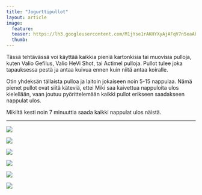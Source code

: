 ```yaml
---
title: "Jogurttipullot"
layout: article
image:
  feature:
  teaser: https://lh3.googleusercontent.com/M1jYse1rAKHYXyAjAFqV7n5eaAb-WPcJenVz6kOdceWAnG6Llz7ORxt7h_PQhkL4TDlhFfipTS7kDRdiwtV5nbqLZRSgN72razqyePl2gqMgPwiUULNDIu9ygSuDub33e1qfDzOCcW1g95_DnBdHjEtMQUtNU1yHCtttBQmxIajpSadzJse3iW5G9PD1X2KcagyGAnLfGzgPa3SlLftfJ-snhBKsWf6G4oI2rh2oz_pIkvLkUYGdQWBg7qNt_SCUOmw-HL9rr8GAPHR7Jn7MbV2tjt0UGhqNAZiMKkbIeqRBEXUxHfHrB2fRIS6-GcHSk0XfaPvrFAhbvHJ101Yon74vDbIAn6GI9k1ACOFzujlHKcIYh6iOYGEj3oyaGBjgjdCtL6O0gQwwI8bxi1RFBTLZfKd5w9hzP11K5TxnaG21LyzNguTxFgy2MengpVBbw4w1DYfKFkLwAJ-Cb1YP95Nupk4GXHXygE3V5OTax6kf5NAo-eysSKqT6I-k74QHRHMgvY1JZbGbB0DfG99LtBfo0VjyiJhyePZDth5GFy8=w245
  thumb:
---
```


Tässä tehtävässä voi käyttää kaikkia pieniä kartonkisia tai muovisia pulloja, kuten Valio Gefilus, Valio HeVi Shot, tai Actimel pulloja. Pullot tulee joka tapauksessa pestä ja antaa kuivua ennen kuin niitä antaa koiralle.

Otin yhdeksän tällaista pulloa ja laitoin jokaiseen noin 5-15 nappulaa. Nämä pienet pullot ovat siitä käteviä, ettei Miki saa kaivettua nappuloita ulos kielellään, vaan joutuu pyörittelemään kaikki pullot erikseen saadakseen nappulat ulos.

Mikiltä kesti noin 7 minuuttia saada kaikki nappulat ulos näistä.

---

[![](https://lh3.googleusercontent.com/njah8mPiz6OaYmT47Qus9sARdnBU-vz2WNwRtrdstD0tBnCEk2NtElvEFS9pDhFsWKuM2Y0dTK5gktIzlwsQGTBa_9Rkak6_-trqAcrKI_jka89eWwJRRpYv7UnIGDS7fBGER-_QpeOSR9DzqgqgobqAKQPFXfrrnHsDHL3TgviOPyf1ZBA1ULl5WLgkgtwb5rg5CG4G8dYVx4gL38DwE1x7UgK7Xp-MqzWCJvq_bbJW8xtdT8rVBpK-Pn1Fl63btwh34zzVwq5Z_IALZ-qAZl3MQENvvfLAqzTKMKp1mfttD4JfoksiiB_kOHLQ-e26gnK8MyQuBjN6HZS0gujMODP13PaSgCAvvfVrZVbfK1-7VFXMCbvPDTu2N43wUHCcIz1-xe3DG6XUDxjIHJLOUwevGm4OQaFweWuRzzBXQXj4Y-jB4RLsNdqOw1-GUe1QiPj7Sx92t7c05eIArDkvar_tMbtvLM_RZ-34_fG5ffSAa2nVFysn3AFXWhfEeizzjkCltQU9H6ZHd_-F9b3H5Zd-26xkibKvucHipV7_yEg=w800)](https://lh3.googleusercontent.com/njah8mPiz6OaYmT47Qus9sARdnBU-vz2WNwRtrdstD0tBnCEk2NtElvEFS9pDhFsWKuM2Y0dTK5gktIzlwsQGTBa_9Rkak6_-trqAcrKI_jka89eWwJRRpYv7UnIGDS7fBGER-_QpeOSR9DzqgqgobqAKQPFXfrrnHsDHL3TgviOPyf1ZBA1ULl5WLgkgtwb5rg5CG4G8dYVx4gL38DwE1x7UgK7Xp-MqzWCJvq_bbJW8xtdT8rVBpK-Pn1Fl63btwh34zzVwq5Z_IALZ-qAZl3MQENvvfLAqzTKMKp1mfttD4JfoksiiB_kOHLQ-e26gnK8MyQuBjN6HZS0gujMODP13PaSgCAvvfVrZVbfK1-7VFXMCbvPDTu2N43wUHCcIz1-xe3DG6XUDxjIHJLOUwevGm4OQaFweWuRzzBXQXj4Y-jB4RLsNdqOw1-GUe1QiPj7Sx92t7c05eIArDkvar_tMbtvLM_RZ-34_fG5ffSAa2nVFysn3AFXWhfEeizzjkCltQU9H6ZHd_-F9b3H5Zd-26xkibKvucHipV7_yEg=s0)

[![](https://lh3.googleusercontent.com/KUf09NQyIpSP_jT-yMjkF3YBPmLSMN0AVuZSyYwjC1RZIV0pfXIA0AeAWpj38o8-NiWZaeeWl1KBRASZtwr7fQOdclEng09HRfapkM2qiFgUVwpm78_jpRaatPg6AiYYQLs9VmuRv7H6g-GV_nXRKLpaJgavJqPKJOGYDLCa-lAPcqSwUIIJ3l15Hjl6YHdmaTqQ3HggIUPH66gjxCdX-NnA1hiGSR9_0uHT9S4QiCqlDHT_0xel_7P6W-Vl9uMNzuD3FieCLVqPM2i0a1Kzu5ZrHmHouQ273fZ2fcehVl1WJ78AoQVBZ9FdGdDd8pzStppEuuhm_0DNr6Z9z9AWUH5qUcXM_7x6zNRtmTMfa-FS8m8HHqjiwfFWYvdUIikD_AAJphyII-kQ42tgb8AarSvcSz4ZE4uz9NnJU5rQTJdWcwrdJkm7hUxQkYWiyFGD80xC5xMEBEZaEwVvywdAhYJIbO9oKqJP7CMl0zI_saIRMP_CQ_YOAA4V-M5qgGLjv9cUWXhbioZXwpId7N9evQpNgqCtL5oL0EYVtBRVpPM=w800)](https://lh3.googleusercontent.com/KUf09NQyIpSP_jT-yMjkF3YBPmLSMN0AVuZSyYwjC1RZIV0pfXIA0AeAWpj38o8-NiWZaeeWl1KBRASZtwr7fQOdclEng09HRfapkM2qiFgUVwpm78_jpRaatPg6AiYYQLs9VmuRv7H6g-GV_nXRKLpaJgavJqPKJOGYDLCa-lAPcqSwUIIJ3l15Hjl6YHdmaTqQ3HggIUPH66gjxCdX-NnA1hiGSR9_0uHT9S4QiCqlDHT_0xel_7P6W-Vl9uMNzuD3FieCLVqPM2i0a1Kzu5ZrHmHouQ273fZ2fcehVl1WJ78AoQVBZ9FdGdDd8pzStppEuuhm_0DNr6Z9z9AWUH5qUcXM_7x6zNRtmTMfa-FS8m8HHqjiwfFWYvdUIikD_AAJphyII-kQ42tgb8AarSvcSz4ZE4uz9NnJU5rQTJdWcwrdJkm7hUxQkYWiyFGD80xC5xMEBEZaEwVvywdAhYJIbO9oKqJP7CMl0zI_saIRMP_CQ_YOAA4V-M5qgGLjv9cUWXhbioZXwpId7N9evQpNgqCtL5oL0EYVtBRVpPM=s0)

[![](https://lh3.googleusercontent.com/NoZ8o1wNdc1880nrUY7wb5DmTPkgJZdO11y0t5sQCnA3Ywo9tgsmXIWVN19CpK6lRI08i4KfzR87n9BI9oW2oTWzW0Bfm9RyoDPE1kbd7x62Zc7QhuNpZ_ARUrs1dBZ4ZLuWA1GvfSW-4k0dCWGlvi4MLwbwMxrpYjs_SG645S_ftLdy5ami42TAIo0y0IMSiyNNrUKGZZqSx3WvFeJ3gd_GYCKx-BzFxmXeN1Za15Jhs8hjMQuChv5DO2raQ2vwS435_E-8A1GU0cuhMNuMZnYHeA9-zmqiyxpbOy0zZC1TQQZ-xUK0NG5peWJjhfe8RGPXAtXWesM7wB-DejIuk3NbmnubabpF85dtKKni0u5PkPp-s20efqm3_xolRopqB88VgCgkUOatFSr9-TL6i4L1vBpCqlJAGc0A1_z5Py5yyj7zALRlFac01r9vPcL4vR2o4IvAf4sfEgB08h7KmWKcw4z4JsodRSoy6yo1UGC2oll3BwIGRRZN3RAZsU4eaVdsOVDsKM63C-yENjMQPjOOeDcEuk3no7Sg2EVEQek=w800)](https://lh3.googleusercontent.com/NoZ8o1wNdc1880nrUY7wb5DmTPkgJZdO11y0t5sQCnA3Ywo9tgsmXIWVN19CpK6lRI08i4KfzR87n9BI9oW2oTWzW0Bfm9RyoDPE1kbd7x62Zc7QhuNpZ_ARUrs1dBZ4ZLuWA1GvfSW-4k0dCWGlvi4MLwbwMxrpYjs_SG645S_ftLdy5ami42TAIo0y0IMSiyNNrUKGZZqSx3WvFeJ3gd_GYCKx-BzFxmXeN1Za15Jhs8hjMQuChv5DO2raQ2vwS435_E-8A1GU0cuhMNuMZnYHeA9-zmqiyxpbOy0zZC1TQQZ-xUK0NG5peWJjhfe8RGPXAtXWesM7wB-DejIuk3NbmnubabpF85dtKKni0u5PkPp-s20efqm3_xolRopqB88VgCgkUOatFSr9-TL6i4L1vBpCqlJAGc0A1_z5Py5yyj7zALRlFac01r9vPcL4vR2o4IvAf4sfEgB08h7KmWKcw4z4JsodRSoy6yo1UGC2oll3BwIGRRZN3RAZsU4eaVdsOVDsKM63C-yENjMQPjOOeDcEuk3no7Sg2EVEQek=s0)

[![](https://lh3.googleusercontent.com/ZXS9gcPSDzIiTo02dJcMbSnt4S0xMVsuyAca7PF44s5CyspUrU3nTWVqfekY58c63TjjsTh6EmZfl_JaFzAEwvCQOfa2M-unSLZKvnVe1W-nVpybFVG46oXp53xOmGF_GvwpJhWqxX2pMbyADN346N5GBgN6G8eprb9vZQICmInBPbVBKnjndPZ0uu-OZbR5vPQPdvUuHd9r6PXyl2cCb7UGsbiwzp8f3oBPpQEU6VpbgNAb9k1xN3rS7_FJBK7MbqcvWEqk_MAus42JAMBqW_HOrspSLC03BTR3JfFontuasxXjNR6Joyu-b2fSftu0Ec1rYhSbifTtRLuRHXMQgnPRdoQv-AZlfaJyYfWvqXxmO9NzsAUYUoP-ufNE4DVG5IoHl00OKhAfFSPondTVwlln2KyHSc1mFHPalyIZhB9dWXo5TgqQuocWA-uzdYy9CUHudW9CQSoNeUu6Nd-2nCqEKMBx9wMvV-Fl0Vair28YzZ42PTf0UhOL9uYerFbBYQJjmZJLsaH_5u7ozMAH-f6KOh8FwBN37kmjC_w-j4o=w800)](https://lh3.googleusercontent.com/ZXS9gcPSDzIiTo02dJcMbSnt4S0xMVsuyAca7PF44s5CyspUrU3nTWVqfekY58c63TjjsTh6EmZfl_JaFzAEwvCQOfa2M-unSLZKvnVe1W-nVpybFVG46oXp53xOmGF_GvwpJhWqxX2pMbyADN346N5GBgN6G8eprb9vZQICmInBPbVBKnjndPZ0uu-OZbR5vPQPdvUuHd9r6PXyl2cCb7UGsbiwzp8f3oBPpQEU6VpbgNAb9k1xN3rS7_FJBK7MbqcvWEqk_MAus42JAMBqW_HOrspSLC03BTR3JfFontuasxXjNR6Joyu-b2fSftu0Ec1rYhSbifTtRLuRHXMQgnPRdoQv-AZlfaJyYfWvqXxmO9NzsAUYUoP-ufNE4DVG5IoHl00OKhAfFSPondTVwlln2KyHSc1mFHPalyIZhB9dWXo5TgqQuocWA-uzdYy9CUHudW9CQSoNeUu6Nd-2nCqEKMBx9wMvV-Fl0Vair28YzZ42PTf0UhOL9uYerFbBYQJjmZJLsaH_5u7ozMAH-f6KOh8FwBN37kmjC_w-j4o=s0)

[![](https://lh3.googleusercontent.com/hfVuQyAKyh4jnwfCzuu1T8TrgLOwLC9Wz1A8eGfL0_4JbDwHisffu2ht7juie_BX4pVNXm7vyEtwj7xrfHq4hD-1UT6cgJc6h37BINXfBurHB_OxqNX2WPFOOEwKOFMjfd_1qM8YSca95Z-zhGUcgv7UWB4_rlvak3KDoS8F2HzmBbc583U5AHZYVc2Bp5hnEBJGWeHDlgyy6-ef1Mwt3XanFywiacgboTJRQL0Y-s5buT-zBUpBRO0N-cfmTYEf-tbAyRAjxUnHNfMosSfp9U7fUct1NHY5MsDJHFpRf3z_EhTwEIkG2qeLk6y0JjFyOXyNM-BVj1-xGulaCsUXq5qHsa-m12vfYRPEUbSOgL0UwcftzXQGTAmqs79jlUde2YuqazDPnQnrr8WhEjVD5pcP9tzKvLsgdERh8kia66-y2NIU5BEptk70aeqZm6aFazwIoIJGCA17hypRS_udUf8GxOtjoHOfEWHnfu0j6cJduNWfjCbdqXLJC_SpxLTebuQ7RrAzVRGYBdus4Oxn1-F7iAIT0z0W_GRhKj6KvFE=w800)](https://lh3.googleusercontent.com/hfVuQyAKyh4jnwfCzuu1T8TrgLOwLC9Wz1A8eGfL0_4JbDwHisffu2ht7juie_BX4pVNXm7vyEtwj7xrfHq4hD-1UT6cgJc6h37BINXfBurHB_OxqNX2WPFOOEwKOFMjfd_1qM8YSca95Z-zhGUcgv7UWB4_rlvak3KDoS8F2HzmBbc583U5AHZYVc2Bp5hnEBJGWeHDlgyy6-ef1Mwt3XanFywiacgboTJRQL0Y-s5buT-zBUpBRO0N-cfmTYEf-tbAyRAjxUnHNfMosSfp9U7fUct1NHY5MsDJHFpRf3z_EhTwEIkG2qeLk6y0JjFyOXyNM-BVj1-xGulaCsUXq5qHsa-m12vfYRPEUbSOgL0UwcftzXQGTAmqs79jlUde2YuqazDPnQnrr8WhEjVD5pcP9tzKvLsgdERh8kia66-y2NIU5BEptk70aeqZm6aFazwIoIJGCA17hypRS_udUf8GxOtjoHOfEWHnfu0j6cJduNWfjCbdqXLJC_SpxLTebuQ7RrAzVRGYBdus4Oxn1-F7iAIT0z0W_GRhKj6KvFE=s0)

[![](https://lh3.googleusercontent.com/BTAFYjaG2Qj2meqlBYyHhxM_gHW_LgbO5e6vmrE79Ryh1mMcLQLC-cp_LbuA5HVLtVHQvPe-9gUr8MPACecuNEXj8-gvXbyhk5zmkSwuCgzozf0UQKudeI0aczrPbS9ZB6y4AH2TN49yS6q8whJ3GdGLaEk4RccKfF9PF9KxdzbT5s6w2f-WFICy9SmFMOfycOePyYbNrC84gxp-0qM6jNDWwu1noDho1O1DV6ZkHRcAi_pnx9f6RQPnL6ZMhFecyoiXNCeWJAOep49wlJKNiTeoUDj4E9IN_SAF6WSz_RRkrN1iEcKBF4sO_9dVvROdcorcZovUPthGnhVDkAm7lbwg0CD_7SP2L-0HEsvY3BOnOsQNsPhSIk-laW2IO9OD5Ek58BxcKmt_1bBEHWekdFeSWV8vx1YCGbL24WyvPHvAJ66EcfMDkmDuU-4RwTDqZ4A2xlWIRy6TGviP-thyJvHCYs2iz0inuATLE5skAYp9zZN7sU_aWsgngLDmP96yCJnb1m2kC0pjxwg-wcgnHFWWX7720-7kIhAKpXg9NVs=w800)](https://lh3.googleusercontent.com/BTAFYjaG2Qj2meqlBYyHhxM_gHW_LgbO5e6vmrE79Ryh1mMcLQLC-cp_LbuA5HVLtVHQvPe-9gUr8MPACecuNEXj8-gvXbyhk5zmkSwuCgzozf0UQKudeI0aczrPbS9ZB6y4AH2TN49yS6q8whJ3GdGLaEk4RccKfF9PF9KxdzbT5s6w2f-WFICy9SmFMOfycOePyYbNrC84gxp-0qM6jNDWwu1noDho1O1DV6ZkHRcAi_pnx9f6RQPnL6ZMhFecyoiXNCeWJAOep49wlJKNiTeoUDj4E9IN_SAF6WSz_RRkrN1iEcKBF4sO_9dVvROdcorcZovUPthGnhVDkAm7lbwg0CD_7SP2L-0HEsvY3BOnOsQNsPhSIk-laW2IO9OD5Ek58BxcKmt_1bBEHWekdFeSWV8vx1YCGbL24WyvPHvAJ66EcfMDkmDuU-4RwTDqZ4A2xlWIRy6TGviP-thyJvHCYs2iz0inuATLE5skAYp9zZN7sU_aWsgngLDmP96yCJnb1m2kC0pjxwg-wcgnHFWWX7720-7kIhAKpXg9NVs=s0)
